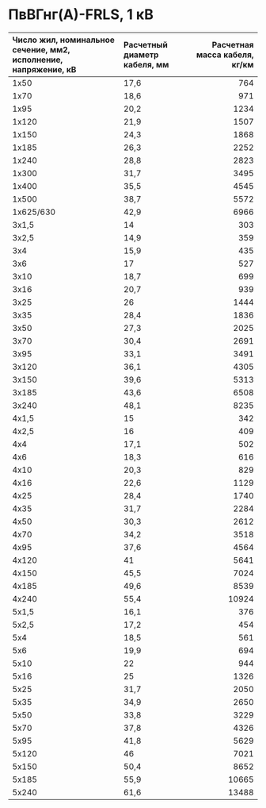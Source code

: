 # ПвВГнг(А)-FRLS, 1 кВ

| Число жил, номинальное сечение, мм2, исполнение, напряжение, кВ   | Расчетный диаметр кабеля, мм   |   Расчетная масса кабеля, кг/км |
|:------------------------------------------------------------------|:-------------------------------|--------------------------------:|
| 1х50                                                              | 17,6                           |                             764 |
| 1х70                                                              | 18,6                           |                             971 |
| 1х95                                                              | 20,2                           |                            1234 |
| 1х120                                                             | 21,9                           |                            1507 |
| 1х150                                                             | 24,3                           |                            1868 |
| 1х185                                                             | 26,3                           |                            2252 |
| 1х240                                                             | 28,8                           |                            2823 |
| 1х300                                                             | 31,7                           |                            3495 |
| 1х400                                                             | 35,5                           |                            4545 |
| 1х500                                                             | 38,7                           |                            5572 |
| 1х625/630                                                         | 42,9                           |                            6966 |
| 3х1,5                                                             | 14                             |                             303 |
| 3х2,5                                                             | 14,9                           |                             359 |
| 3х4                                                               | 15,9                           |                             435 |
| 3х6                                                               | 17                             |                             527 |
| 3х10                                                              | 18,7                           |                             699 |
| 3х16                                                              | 20,7                           |                             939 |
| 3х25                                                              | 26                             |                            1444 |
| 3х35                                                              | 28,4                           |                            1836 |
| 3х50                                                              | 27,3                           |                            2025 |
| 3х70                                                              | 30,4                           |                            2691 |
| 3х95                                                              | 33,1                           |                            3491 |
| 3х120                                                             | 36,1                           |                            4305 |
| 3х150                                                             | 39,6                           |                            5313 |
| 3х185                                                             | 43,6                           |                            6508 |
| 3х240                                                             | 48,1                           |                            8235 |
| 4х1,5                                                             | 15                             |                             342 |
| 4х2,5                                                             | 16                             |                             409 |
| 4х4                                                               | 17,1                           |                             502 |
| 4х6                                                               | 18,3                           |                             616 |
| 4х10                                                              | 20,3                           |                             829 |
| 4х16                                                              | 22,6                           |                            1129 |
| 4х25                                                              | 28,4                           |                            1740 |
| 4х35                                                              | 31,7                           |                            2284 |
| 4х50                                                              | 30,3                           |                            2612 |
| 4х70                                                              | 34,2                           |                            3518 |
| 4х95                                                              | 37,6                           |                            4564 |
| 4х120                                                             | 41                             |                            5641 |
| 4х150                                                             | 45,5                           |                            7024 |
| 4х185                                                             | 49,6                           |                            8539 |
| 4х240                                                             | 55,4                           |                           10924 |
| 5х1,5                                                             | 16,1                           |                             376 |
| 5х2,5                                                             | 17,2                           |                             454 |
| 5х4                                                               | 18,5                           |                             561 |
| 5х6                                                               | 19,9                           |                             694 |
| 5х10                                                              | 22                             |                             944 |
| 5х16                                                              | 25                             |                            1326 |
| 5х25                                                              | 31,7                           |                            2050 |
| 5х35                                                              | 34,9                           |                            2650 |
| 5х50                                                              | 33,8                           |                            3229 |
| 5х70                                                              | 37,8                           |                            4326 |
| 5х95                                                              | 41,8                           |                            5629 |
| 5х120                                                             | 46                             |                            7021 |
| 5х150                                                             | 50,4                           |                            8652 |
| 5х185                                                             | 55,9                           |                           10665 |
| 5х240                                                             | 61,6                           |                           13488 |